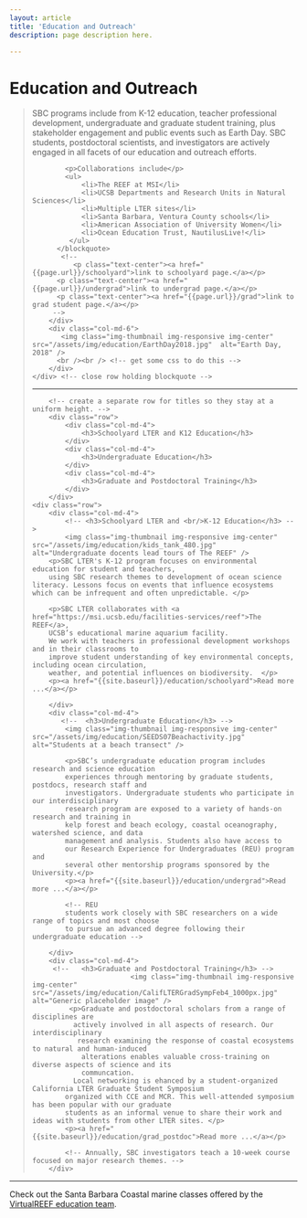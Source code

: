```yaml
---
layout: article
title: 'Education and Outreach'
description: page description here.

---
```


<h1>Education and Outreach</h1>

<div id="main-container">
    <div class="row">
        <div class="col-md-6">
         <blockquote>
            <p class="lead">SBC programs include from K-12 education,  
            teacher professional development, undergraduate and graduate student training, plus 
            stakeholder engagement and public events such as Earth Day. 
            SBC students, postdoctoral scientists, and investigators are actively 
            engaged in all facets of our education and outreach efforts. </p>
            
            <p>Collaborations include</p>
            <ul>
                <li>The REEF at MSI</li>
                <li>UCSB Departments and Research Units in Natural Sciences</li>
                <li>Multiple LTER sites</li>
                <li>Santa Barbara, Ventura County schools</li>
                <li>American Association of University Women</li>
                <li>Ocean Education Trust, NautilusLive!</li>
          	 </ul>
          </blockquote>  
           <!--
              <p class="text-center"><a href="{{page.url}}/schoolyard">link to schoolyard page.</a></p>  
          <p class="text-center"><a href="{{page.url}}/undergrad">link to undergrad page.</a></p>
          <p class="text-center"><a href="{{page.url}}/grad">link to grad student page.</a></p> 
         -->
        </div>
        <div class="col-md-6">
           <img class="img-thumbnail img-responsive img-center" src="/assets/img/education/EarthDay2018.jpg"  alt="Earth Day, 2018" />
          <br /><br /> <!-- get some css to do this -->           
        </div>
    </div> <!-- close row holding blockquote -->
<!-- divider -->
<div  class="row">
            <div class='col-md-12'>
             <hr/>
            </div>
        </div>

<!-- three ed areas here -->
		<!-- create a separate row for titles so they stay at a uniform height. -->
		<div class="row">
	        <div class="col-md-4">
	            <h3>Schoolyard LTER and K12 Education</h3>
			</div>
	        <div class="col-md-4">
	            <h3>Undergraduate Education</h3>
			</div>
	        <div class="col-md-4">
	            <h3>Graduate and Postdoctoral Training</h3>
			</div>
		</div>
	<div class="row">
        <div class="col-md-4">
            <!-- <h3>Schoolyard LTER and <br/>K-12 Education</h3> -->
            <img class="img-thumbnail img-responsive img-center" src="/assets/img/education/kids_tank_480.jpg"  alt="Undergraduate docents lead tours of The REEF" />
        <p>SBC LTER's K-12 program focuses on environmental education for student and teachers, 
        using SBC research themes to development of ocean science literacy. Lessons focus on events that influence ecosystems which can be infrequent and often unpredictable. </p>
       
        <p>SBC LTER collaborates with <a href="https://msi.ucsb.edu/facilities-services/reef">The REEF</a>, 
        UCSB’s educational marine aquarium facility.  
        We work with teachers in professional development workshops and in their classrooms to 
        improve student understanding of key environmental concepts, including ocean circulation, 
        weather, and potential influences on biodiversity.  </p>
		<p><a href="{{site.baseurl}}/education/schoolyard">Read more ...</a></p>
       
        </div>   
        <div class="col-md-4">
           <!--  <h3>Undergraduate Education</h3> -->
            <img class="img-thumbnail img-responsive img-center" src="/assets/img/education/SEEDS07Beachactivity.jpg"  alt="Students at a beach transect" />

            <p>SBC’s undergraduate education program includes research and science education 
            experiences through mentoring by graduate students, postdocs, research staff and 
            investigators. Undergraduate students who participate in our interdisciplinary 
            research program are exposed to a variety of hands-on research and training in 
            kelp forest and beach ecology, coastal oceanography, watershed science, and data 
            management and analysis. Students also have access to
            our Research Experience for Undergraduates (REU) program and 
            several other mentorship programs sponsored by the University.</p>
			<p><a href="{{site.baseurl}}/education/undergrad">Read more ...</a></p>
			
            <!-- REU 
            students work closely with SBC researchers on a wide range of topics and most choose 
            to pursue an advanced degree following their undergraduate education -->

        </div>
        <div class="col-md-4">
         <!--   <h3>Graduate and Postdoctoral Training</h3> -->
                            <img class="img-thumbnail img-responsive img-center" src="/assets/img/education/CalifLTERGradSympFeb4_1000px.jpg"  alt="Generic placeholder image" />
             <p>Graduate and postdoctoral scholars from a range of disciplines are 
              actively involved in all aspects of research. Our interdisciplinary 
               research examining the response of coastal ecosystems to natural and human-induced 
                alterations enables valuable cross-training on diverse aspects of science and its 
                communcation.
              Local networking is ehanced by a student-organized California LTER Graduate Student Symposium 
            organized with CCE and MCR. This well-attended symposium has been popular with our graduate 
            students as an informal venue to share their work and ideas with students from other LTER sites. </p>
			<p><a href="{{site.baseurl}}/education/grad_postdoc">Read more ...</a></p>
			
            <!-- Annually, SBC investigators teach a 10-week course focused on major research themes. -->
        </div>

          
   </div>
   <hr/>

   Check out the Santa Barbara Coastal marine classes offered by the <a href="https://www.youtube.com/channel/UCzNC-IK5BNlgY3cZrGrWEqQ/videos" target="new">VirtualREEF education team</a>. 
    
</div>
